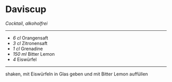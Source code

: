 # Daviscup

*Cocktail*, *alkoholfrei*

---

- *6 cl* Orangensaft
- *3 cl* Zitronensaft
- *1 cl* Grenadine
- *150 ml* Bitter Lemon
- *4* Eiswürfel

---

shaken, mit Eiswürfeln in Glas geben und mit Bitter Lemon auffüllen


